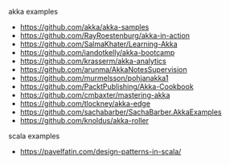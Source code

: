 akka examples

- https://github.com/akka/akka-samples
- https://github.com/RayRoestenburg/akka-in-action
- https://github.com/SalmaKhater/Learning-Akka
- https://github.com/iandotkelly/akka-bootcamp
- https://github.com/krasserm/akka-analytics
- https://github.com/arunma/AkkaNotesSupervision
- https://github.com/murmelsson/pohjanakka1
- https://github.com/PacktPublishing/Akka-Cookbook
- https://github.com/cmbaxter/mastering-akka
- https://github.com/tlockney/akka-edge
- https://github.com/sachabarber/SachaBarber.AkkaExamples
- https://github.com/knoldus/akka-roller

scala examples

- https://pavelfatin.com/design-patterns-in-scala/
